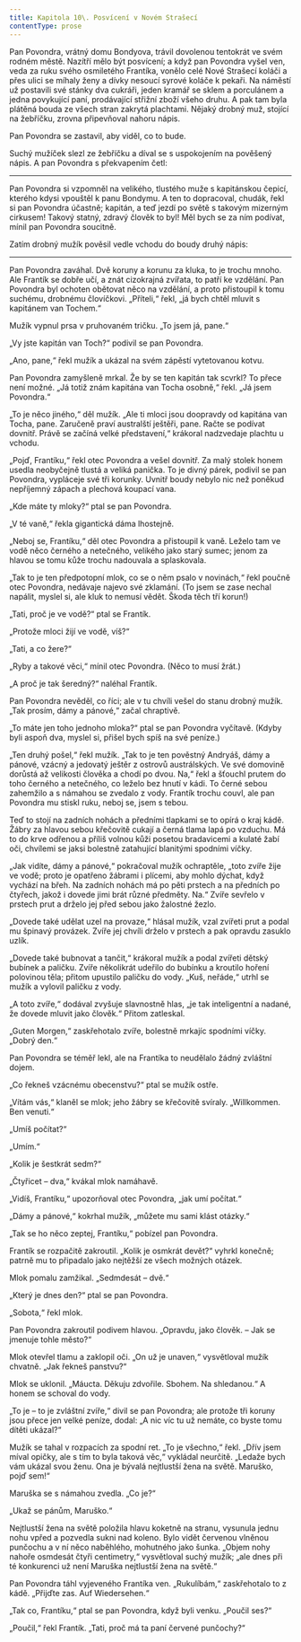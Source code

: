 ```yaml
---
title: Kapitola 10\. Posvícení v Novém Strašecí
contentType: prose
---
```


<section>

Pan Povondra, vrátný domu Bondyova, trávil dovolenou tentokrát ve svém rodném městě. Nazítří mělo být posvícení; a když pan Povondra vyšel ven, veda za ruku svého osmiletého Frantíka, vonělo celé Nové Strašecí koláči a přes ulici se míhaly ženy a dívky nesoucí syrové koláče k pekaři. Na náměstí už postavili své stánky dva cukráři, jeden kramář se sklem a porculánem a jedna povykující paní, prodávající střižní zboží všeho druhu. A pak tam byla plátěná bouda ze všech stran zakrytá plachtami. Nějaký drobný muž, stojící na žebříčku, zrovna připevňoval nahoru nápis.

Pan Povondra se zastavil, aby viděl, co to bude.

Suchý mužíček slezl ze žebříčku a díval se s uspokojením na pověšený nápis. A pan Povondra s překvapením četl:

* * *

Pan Povondra si vzpomněl na velikého, tlustého muže s kapitánskou čepicí, kterého kdysi vpouštěl k panu Bondymu. A ten to dopracoval, chudák, řekl si pan Povondra účastně; kapitán, a teď jezdí po světě s takovým mizerným cirkusem! Takový statný, zdravý člověk to byl! Měl bych se za ním podívat, mínil pan Povondra soucitně.

Zatím drobný mužík pověsil vedle vchodu do boudy druhý nápis:

* * *

Pan Povondra zaváhal. Dvě koruny a korunu za kluka, to je trochu mnoho. Ale Frantík se dobře učí, a znát cizokrajná zvířata, to patří ke vzdělání. Pan Povondra byl ochoten obětovat něco na vzdělání, a proto přistoupil k tomu suchému, drobnému človíčkovi. „Příteli,“ řekl, „já bych chtěl mluvit s kapitánem van Tochem.“

Mužík vypnul prsa v pruhovaném tričku. „To jsem já, pane.“

„Vy jste kapitán van Toch?“ podivil se pan Povondra.

„Ano, pane,“ řekl mužík a ukázal na svém zápěstí vytetovanou kotvu.

Pan Povondra zamyšleně mrkal. Že by se ten kapitán tak scvrkl? To přece není možné. „Já totiž znám kapitána van Tocha osobně,“ řekl. „Já jsem Povondra.“

„To je něco jiného,“ děl mužík. „Ale ti mloci jsou doopravdy od kapitána van Tocha, pane. Zaručeně praví australští ještěři, pane. Račte se podívat dovnitř. Právě se začíná velké představení,“ krákoral nadzvedaje plachtu u vchodu.

„Pojď, Frantíku,“ řekl otec Povondra a vešel dovnitř. Za malý stolek honem usedla neobyčejně tlustá a veliká panička. To je divný párek, podivil se pan Povondra, vypláceje své tři korunky. Uvnitř boudy nebylo nic než poněkud nepříjemný zápach a plechová koupací vana.

„Kde máte ty mloky?“ ptal se pan Povondra.

„V té vaně,“ řekla gigantická dáma lhostejně.

„Neboj se, Frantíku,“ děl otec Povondra a přistoupil k vaně. Leželo tam ve vodě něco černého a netečného, velikého jako starý sumec; jenom za hlavou se tomu kůže trochu nadouvala a splaskovala.

„Tak to je ten předpotopní mlok, co se o něm psalo v novinách,“ řekl poučně otec Povondra, nedávaje najevo své zklamání. (To jsem se zase nechal napálit, myslel si, ale kluk to nemusí vědět. Škoda těch tří korun!)

„Tati, proč je ve vodě?“ ptal se Frantík.

„Protože mloci žijí ve vodě, víš?“

„Tati, a co žere?“

„Ryby a takové věci,“ mínil otec Povondra. (Něco to musí žrát.)

„A proč je tak šeredný?“ naléhal Frantík.

Pan Povondra nevěděl, co říci; ale v tu chvíli vešel do stanu drobný mužík. „Tak prosím, dámy a pánové,“ začal chraptivě.

„To máte jen toho jednoho mloka?“ ptal se pan Povondra vyčítavě. (Kdyby byli aspoň dva, myslel si, přišel bych spíš na své peníze.)

„Ten druhý pošel,“ řekl mužík. „Tak to je ten pověstný Andryáš, dámy a pánové, vzácný a jedovatý ještěr z ostrovů austrálských. Ve své domovině dorůstá až velikosti člověka a chodí po dvou. Na,“ řekl a šťouchl prutem do toho černého a netečného, co leželo bez hnutí v kádi. To černé sebou zahemžilo a s námahou se zvedalo z vody. Frantík trochu couvl, ale pan Povondra mu stiskl ruku, neboj se, jsem s tebou.

Teď to stojí na zadních nohách a předními tlapkami se to opírá o kraj kádě. Žábry za hlavou sebou křečovitě cukají a černá tlama lapá po vzduchu. Má to do krve odřenou a příliš volnou kůži posetou bradavicemi a kulaté žabí oči, chvílemi se jaksi bolestně zatahující blanitými spodními víčky.

„Jak vidíte, dámy a pánové,“ pokračoval mužík ochraptěle, „toto zvíře žije ve vodě; proto je opatřeno žábrami i plícemi, aby mohlo dýchat, když vychází na břeh. Na zadních nohách má po pěti prstech a na předních po čtyřech, jakož i dovede jimi brát různé předměty. Na.“ Zvíře sevřelo v prstech prut a drželo jej před sebou jako žalostné žezlo.

„Dovede také udělat uzel na provaze,“ hlásal mužík, vzal zvířeti prut a podal mu špinavý provázek. Zvíře jej chvíli drželo v prstech a pak opravdu zasuklo uzlík.

„Dovede také bubnovat a tančit,“ krákoral mužík a podal zvířeti dětský bubínek a paličku. Zvíře několikrát udeřilo do bubínku a kroutilo hoření polovinou těla; přitom upustilo paličku do vody. „Kuš, neřáde,“ utrhl se mužík a vylovil paličku z vody.

„A toto zvíře,“ dodával zvyšuje slavnostně hlas, „je tak inteligentní a nadané, že dovede mluvit jako člověk.“ Přitom zatleskal.

„Guten Morgen,“ zaskřehotalo zvíře, bolestně mrkajíc spodními víčky. „Dobrý den.“

Pan Povondra se téměř lekl, ale na Frantíka to neudělalo žádný zvláštní dojem.

„Co řekneš vzácnému obecenstvu?“ ptal se mužík ostře.

„Vítám vás,“ klaněl se mlok; jeho žábry se křečovitě svíraly. „Willkommen. Ben venuti.“

„Umíš počítat?“

„Umím.“

„Kolik je šestkrát sedm?“

„Čtyřicet – dva,“ kvákal mlok namáhavě.

„Vidíš, Frantíku,“ upozorňoval otec Povondra, „jak umí počítat.“

„Dámy a pánové,“ kokrhal mužík, „můžete mu sami klást otázky.“

„Tak se ho něco zeptej, Frantíku,“ pobízel pan Povondra.

Frantík se rozpačitě zakroutil. „Kolik je osmkrát devět?“ vyhrkl konečně; patrně mu to připadalo jako nejtěžší ze všech možných otázek.

Mlok pomalu zamžikal. „Sedmdesát – dvě.“

„Který je dnes den?“ ptal se pan Povondra.

„Sobota,“ řekl mlok.

Pan Povondra zakroutil podivem hlavou. „Opravdu, jako člověk. – Jak se jmenuje tohle město?“

Mlok otevřel tlamu a zaklopil oči. „On už je unaven,“ vysvětloval mužík chvatně. „Jak řekneš panstvu?“

Mlok se uklonil. „Máucta. Děkuju zdvořile. Sbohem. Na shledanou.“ A honem se schoval do vody.

„To je – to je zvláštní zvíře,“ divil se pan Povondra; ale protože tři koruny jsou přece jen velké peníze, dodal: „A nic víc tu už nemáte, co byste tomu dítěti ukázal?“

Mužík se tahal v rozpacích za spodní ret. „To je všechno,“ řekl. „Dřív jsem míval opičky, ale s tím to byla taková věc,“ vykládal neurčitě. „Ledaže bych vám ukázal svou ženu. Ona je bývalá nejtlustší žena na světě. Maruško, pojď sem!“

Maruška se s námahou zvedla. „Co je?“

„Ukaž se pánům, Maruško.“

Nejtlustší žena na světě položila hlavu koketně na stranu, vysunula jednu nohu vpřed a pozvedla sukni nad koleno. Bylo vidět červenou vlněnou punčochu a v ní něco naběhlého, mohutného jako šunka. „Objem nohy nahoře osmdesát čtyři centimetry,“ vysvětloval suchý mužík; „ale dnes při té konkurenci už není Maruška nejtlustší žena na světě.“

Pan Povondra táhl vyjeveného Frantíka ven. „Rukulíbám,“ zaskřehotalo to z kádě. „Přijďte zas. Auf Wiedersehen.“

„Tak co, Frantíku,“ ptal se pan Povondra, když byli venku. „Poučil ses?“

„Poučil,“ řekl Frantík. „Tati, proč má ta paní červené punčochy?“

</section>

[^1]: Dubbeltje – drobná holandská mince. _Pozn. red_.

[^2]: Kampong – malajská vesnice s tržištěm. _Pozn. red_.

[^3]: Toddy – palmové víno. _Pozn. red_.

[^4]: Bedřich Golombek (1901–1961), čes. novinář a prozaik. _Pozn. red_.

[^5]: Edvard Valenta (1901–1978), čes. spisovatel a publicista. _Pozn. red_.

[^6]: Jan Eskymo Welzl (1848–1948), čes. cestovatel, vynálezce a dobrodruh. _Pozn. red_.

[^7]: Lambrekýny (hol.) – závěsy na okna a dveře. _Pozn. red_.

[^8]: Pozamentérie – pásková textilie určená k dekoraci. _Pozn. red_.

[^9]: Bezoár – usazenina v útrobách některých savců považovaná za léčivý prostředek. _Pozn. red_.

[^10]: YMCA – Young Men´s Christian Association, Křesťanské sdružení mladých mužů. _Pozn. red_.

[^11]: Schillerův rytíř – odkaz na baladu _Rukavička_ Friedricha Schillera. _Pozn. red_.

[^12]: Trader Horn – ve své době populární americký film o obchodníkovi Hornovi a jeho cestě do Afriky. _Pozn. red_.

[^13]: Reptilia (lat.) – plazi. _Pozn. red_.

[^14]: Nereidky – mořské víly. _Pozn. red_.

[^15]: Pelagiál – vody osídlené planktonem. _Pozn. red_.

[^16]: „Zázrační“ koně z chovu něm. podnikatele Kralle, kteří údajně uměli počítat a výsledky oznamovali údery kopyt. _Pozn. red_.

[^17]: Mae West – amer. herečka, sex-symbol 30. let. 20. stol. _Pozn. red_.

[^18]: V praxi, v akci. _Pozn. red_.

[^19]: Lemurie – bájný světadíl (podobně jako Atlantida), měl se rozkládat v Indickém oceánu. _Pozn. red_.

[^20]: Zábava, rozptýlení. _Pozn. red_.

[^21]: Využití, zneužití. _Pozn. red_.

[^22]: Pojištění. _Pozn. red_.

[^23]: Živočich pracující, vyrábějící. _Pozn. red_.

[^24]: Mlok a německý národ. _Pozn. red_.

[^25]: Vývoj obojživelníků za fašismu. _Pozn. red_.

[^26]: Trade Unie – zaměstnanecké odbory. _Pozn. red_.

[^27]: Barkasa – člun sloužící zejména pro dopravu mezi kotvící lodí a břehem. _Pozn. red_.

[^28]: Je to podivín. _Pozn. red_.

[^29]: Zpráva o tělesných schopnostech Mloků. _Pozn. red_.

[^30]: Xeróza (řec.) – chorobná suchost. _Pozn. red_.

[^31]: François Coppé (1842–1908), franc. básník. _Pozn. red_.

[^32]: Basic English – jazyk se zásobou 850 slov, který byl vytvořen v roce 1929. _Pozn. red_.

[^33]: Ušlechtilý jazyk latinský. _Pozn. red_.

[^34]: Svět pozemský. _Pozn. red_.

[^35]: Měnový systém založený na dvou drahých kovech, na zlatě a stříbře. _Pozn. red_.

[^36]: Právě tím. _Pozn. red_.

[^37]: Podivuhodná díla boží. _Pozn. red_.

[^38]: Monismus (řec.) – filozofická koncepce, podle níž je základem všeho jediná podstata. _Pozn. red_.

[^39]: Mloci, pryč se Židy! _Pozn. red_.

[^40]: Hej, vy, … co tady hledáte? _Pozn. red_.

[^41]: Starosta a poslanec. _Pozn. red_.

[^42]: Auspicie – výhlídka, naděje. _Pozn. red_.

[^43]: Ženerózní (z franc.) – velkodušný, šlechetný. _Pozn. red_.

[^44]: Chudáček, … on je tak ošklivý! _Pozn. red_.

[^45]: Lac Léman – Ženevské jezero. _Pozn. red_.

[^46]: Mikádo/správně mikado (jap.) – titul jap. císařů. _Pozn. red_.

[^47]: Flibustýrský – pirátský. _Pozn. red_.

[^48]: Torpédoborec. _Pozn. red_.

[^49]: Konflagrace – vzplanutí, vypuknutí (zde války). _Pozn. red_.

[^50]: Kombatant (franc.) – vojín s bojovým posláním. _Pozn. red_.

[^51]: Berta – dělo. _Pozn. red_.

[^52]: Takových úspěchů dosahují jen němečtí mloci. _Pozn. red_.

[^53]: Zánik lidstva. _Pozn. red_.

[^54]: Abyssal/abysál (řec.) – označení pro nejhlubší dno oceánu nebo hlubokých jezer. _Pozn. red_.

[^55]: Mene tekel (aram.) – napomenutí, jímž byl údajně babylonskému králi Balsazarovi předpovězen pád jeho říše; přeneseně výstraha, varování. _Pozn. red_.

[^56]: Mediokrita (lat.) – prostřednost. _Pozn. red_.

[^57]: Wady/vádí (arab.) – vyschlá koryta řek, naplněná vodou jen v určitých ročních obdobích. _Pozn. red_.

[^58]: Dossier – desky na listiny, svazek listin. _Pozn. red_.

[^59]: Árie z opery J. Offenbacha Hoffmannovy povídky, pův. píseň benátských gondoliérů. _Pozn. red_.

[^60]: Kris – dýka s vlnkovitým ostřím. _Pozn. red_.
